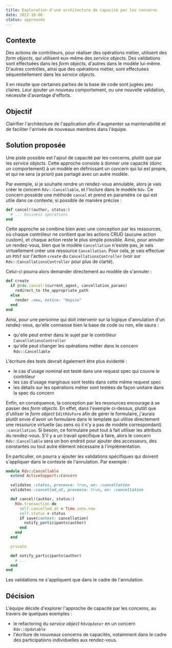 ```yaml
---
title: Exploration d'une architecture de capacité par les concerns
date: 2022-10-06
status: approuvée
---
```


## Contexte

Des actions de contrôleurs, pour réaliser des opérations métier, utilisent des _form objects_, qui utilisent eux-même des _service objects_.
Des validations sont effectuées dans les _form objects_, d'autres dans le modèle lui-même.
D'autres contrôles, ainsi que des opérations métier, sont effectuées séquentiellement dans les _service objects_.

Il en résulte que certaines parties de la base de code sont jugées peu claires.
Leur ajouter un nouveau comportement, ou une nouvelle validation, nécessite d'avantage d'efforts.

## Objectif

Clairifier l'architecture de l'application afin d'augmenter sa maintenabilité et de faciliter l'arrivée de nouveaux membres dans l'équipe.

## Solution proposée

Une piste possible est l'ajout de capacité par les concerns, plutôt que par les _service objects_.
Cette approche consiste à donner une capacité (donc un comportement) à un modèle en définissant un concern qui lui est propre, et qui ne sera (a priori) pas partagé avec un autre modèle.

Par exemple, si je souhaite rendre un rendez-vous annulable, alors je vais créer le concern `Rdv::Cancellable`, et l'inclure dans le modèle `Rdv`.
Ce concern possède une méthode `cancel` et prend en paramètre ce qui est utile dans ce contexte, si possible de manière précise :

```rb
def cancel!(author, status:)
  # ... business operations
end
```

Cette approche se combine bien avec une conception par les ressources, où chaque contrôleur ne contient que les actions CRUD (aucune action custom), et chaque action reste le plus simple possible.
Ainsi, pour annuler un rendez-vous, bien que le modèle `Cancellation` n'existe pas, je vais virtuellement créer une ressource `Cancellation`.
Pour cela, je vais effectuer un `POST` sur l'action `create` du `CancellationsController` (voir sur `Rdv::CancellationsController` pour plus de clarté).

Celui-ci pourra alors demander directement au modèle de s'annuler :

```rb
def create
  if @rdv.cancel!(current_agent, cancellation_params)
    redirect_to the_appropriate_path
  else
    render :new, notice: "Oopsie"
  end
end
```

Ainsi, pour une personne qui doit intervenir sur la logique d'annulation d'un rendez-vous, qu'elle connaisse bien la base de code ou non, elle saura :
- qu'elle peut entrer dans le sujet par le contrôleur `CancellationsController`
- qu'elle peut changer les opérations métier dans le concern `Rdv::Cancellable`

L'écriture des tests devrait également être plus évidenté :
- le cas d'usage nominal est testé dans une request spec qui couvre le contrôleur
- les cas d'usage marginaux sont testés dans cette même request spec
- les détails sur les opérations métier sont testées de façon unitaire dans la spec du concern

Enfin, en conséquence, la conception par les ressources encourage à se passer des _form objects_.
En effet, dans l'exemple ci-dessus, plutôt que d'utiliser le _form object_ `EditRdvForm` afin de gérer le formulaire, j'aurais plutôt envie d'avoir un formulaire dans le template qui utilise directement une ressource virtuelle (au sens où il n'y a pas de modèle correspondant) `:cancellation`.
Si besoin, ce formulaire peut tout à fait utiliser les attributs du rendez-vous.
S'il y a un travail spécifique à faire, alors le concern `Rdv::Cancellable` sera un bon endroit pour ajouter des accesseurs, des constantes ou tout autre élément nécessaire à l'implémentation.

En particulier, on pourra y ajouter les validations spécifiques qui doivent s'appliquer dans le contexte de l'annulation.
Par exemple :

```rb
module Rdv::Cancellable
  extend ActiveSupport::Concern

  validates :status, presence: true, on: :cancellation
  validates :cancelled_at, presence: true, on: :cancellation

  def cancel!(author, status:)
    Rdv.transaction do
      self.cancelled_at = Time.zone.now
      self.status = status
      if save(context: cancellation)
        notify_participants(author)
      end
    end
  end

  private

  def notify_participants(author)
    # ...
  end
end
```

Les validations ne s'appliquent que dans le cadre de l'annulation.


## Décision

L'équipe décide d'explorer l'approche de capacité par les concerns, au travers de quelques exemples :

- le refactoring du _service object_ `RdvUpdater` en un concern `Rdv::Updatable`
- l'écriture de nouveaux concerns de capacités, notamment dans le cadre des participations individuelles aux rendez-vous.
